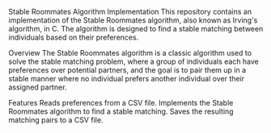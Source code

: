 Stable Roommates Algorithm Implementation
This repository contains an implementation of the Stable Roommates algorithm, also known as Irving's algorithm, in C. The algorithm is designed to find a stable matching between individuals based on their preferences.

Overview
The Stable Roommates algorithm is a classic algorithm used to solve the stable matching problem, where a group of individuals each have preferences over potential partners, and the goal is to pair them up in a stable manner where no individual prefers another individual over their assigned partner.

Features
Reads preferences from a CSV file.
Implements the Stable Roommates algorithm to find a stable matching.
Saves the resulting matching pairs to a CSV file.
